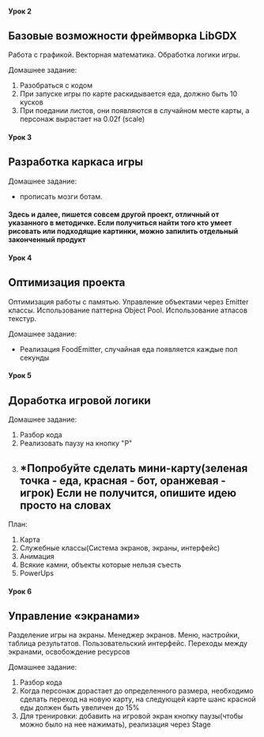 #### Урок 2
## Базовые возможности фреймворка LibGDX
Работа с графикой. Векторная математика. Обработка логики игры.

Домашнее задание:
1. Разобраться с кодом
2. При запуске игры по карте раскидывается еда, должно быть 10 кусков
3. При поедании листов, они появляются в случайном месте карты, а персонаж вырастает на 0.02f (scale)


#### Урок 3
## Разработка каркаса игры
Домашнее задание:   
+  прописать мозги ботам.
#### Здесь и далее, пишется совсем другой проект, отличный от указанного в методичке. Если получиться найти того кто умеет рисовать или подходящие картинки, можно запилить отдельный законченный продукт 

#### Урок 4
## Оптимизация проекта
Оптимизация работы с памятью. Управление объектами через Emitter
классы. Использование паттерна Object Pool. Использование атласов
текстур.

Домашнее задание:   
+  Реализация FoodEmitter, случайная еда появляется каждые пол секунды

#### Урок 5 
## Доработка игровой логики
Домашнее задание:
1. Разбор кода
2. Реализовать паузу на кнопку "P"
3. *Попробуйте сделать мини-карту(зеленая точка - еда, красная - бот, оранжевая - игрок)
     Если не получится, опишите идею просто на словах
     ----------------------------------------------------------
План:
 1. Карта
 2. Служебные классы(Система экранов, экраны, интерфейс)
 3. Анимация
 4. Всякие камни, объекты которые нельзя съесть
 5. PowerUps
 
 #### Урок 6
 ## Управление «экранами»
Разделение игры на экраны. Менеджер экранов. Меню,
настройки, таблица результатов. Пользовательский интерфейс.
Переходы между экранами, освобождение ресурсов

Домашнее задание:
1. Разбор кода
2. Когда персонаж дорастает до определенного размера, необходимо сделать переход
на новую карту, на следующей карте шанс красной еды должен быть увеличен до 15%
3. Для тренировки: добавить на игровой экран кнопку паузы(чтобы можно было на нее
нажимать), реализация через Stage

